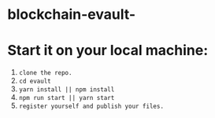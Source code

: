 # blockchain-evault-

# Start it on your local machine:

1. `clone the repo.`
2. `cd evault`
3. `yarn install || npm install`
4. `npm run start || yarn start`
5. `register yourself and publish your files.`
